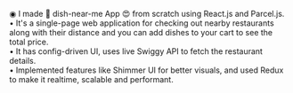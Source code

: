 ◉ I made 🚀 dish-near-me App 😍 from scratch using React.js and Parcel.js.                                                                                                                          
  • It's a single-page web application for checking out nearby restaurants along with their distance and you can add dishes to your cart to see the total price.                                                                                          
  • It has config-driven UI, uses live Swiggy API to fetch the restaurant details.                                                                                                                                       
  • Implemented features like Shimmer UI for better visuals, and used Redux to make it realtime, scalable and performant.                                                                                                                                                                                    
